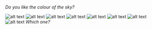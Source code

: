 *Do you like the colour of the sky?*


![alt text](im2.jpg)
![alt text](im3.jpg)
![alt text](im4.jpg)
![alt text](im6.jpg)
![alt text](im7.jpg)
![alt text](im8.jpg)
![alt text](im9.jpg)
![alt text](im10.jpg)
*Which one?*